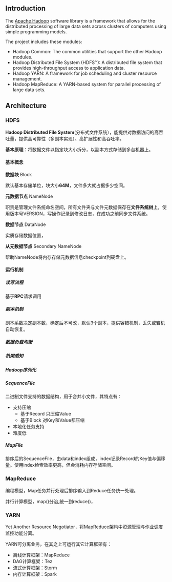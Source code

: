 ## Introduction

The [Apache Hadoop](https://hadoop.apache.org/) software library is a framework that allows for the distributed processing of large data sets across clusters of computers using simple programming models.


The project includes these modules:

- Hadoop Common: The common utilities that support the other Hadoop modules.
- Hadoop Distributed File System (HDFS™): A distributed file system that provides high-throughput access to application data.
- Hadoop YARN: A framework for job scheduling and cluster resource management.
- Hadoop MapReduce: A YARN-based system for parallel processing of large data sets.


## Architecture



### HDFS

**Hadoop Distributed File System**(分布式文件系统），能提供对数据访问的高吞吐量，提供高可靠性（多副本实现）、高扩展性和高吞吐率。

**基本原理**：将数据文件以指定块大小拆分，以副本方式存储到多台机器上。

#### 基本概念

**数据块**  Block

默认基本存储单位，块大小**64M**，文件多大就占据多少空间。

**元数据节点** NameNode

职责是管理文件系统命名空间，所有文件夹与文件元数据保存在**文件系统树**上，使用版本号VERSION，写操作记录到修改日志，在成功之前同步文件系统。

**数据节点** DataNode

实质存储数据位置，

**从元数据节点** Secondary NameNode

帮助NameNode将内存存储元数据信息checkpoint到硬盘上。

#### 运行机制

##### 读写流程 

基于**RPC**请求调用

##### 副本机制

副本系数决定副本数，确定后不可改，默认3个副本，提供容错机制，丢失或宕机自动恢复。

##### 数据负载均衡

##### 机架感知

##### Hadoop序列化

##### SequenceFile

二进制文件支持的数据结构，用于合并小文件，其特点有：

- 支持压缩
  - 基于Record 只压缩Value
  - 基于Block 对Key和Value都压缩
- 本地化任务支持
- 难度低

##### MapFile

排序后的SequenceFile，由data和index组成，index记录Record的Key值与偏移量。使用index检索效率更高，但会消耗内存存储空间。

### MapReduce

编程模型，Map任务并行处理后排序输入到Reduce任务统一处理。

并行计算模型，map()分治,统一到reduce()，

### YARN

Yet Another Resource Negotiator，将MapReduce架构中资源管理与作业调度监控功能分离。

YARN可分离业务，在其之上可运行其它计算框架有：

- 离线计算框架：MapReduce
- DAG计算框架：Tez
- 流式计算框架：Storm
- 内存计算框架：Spark